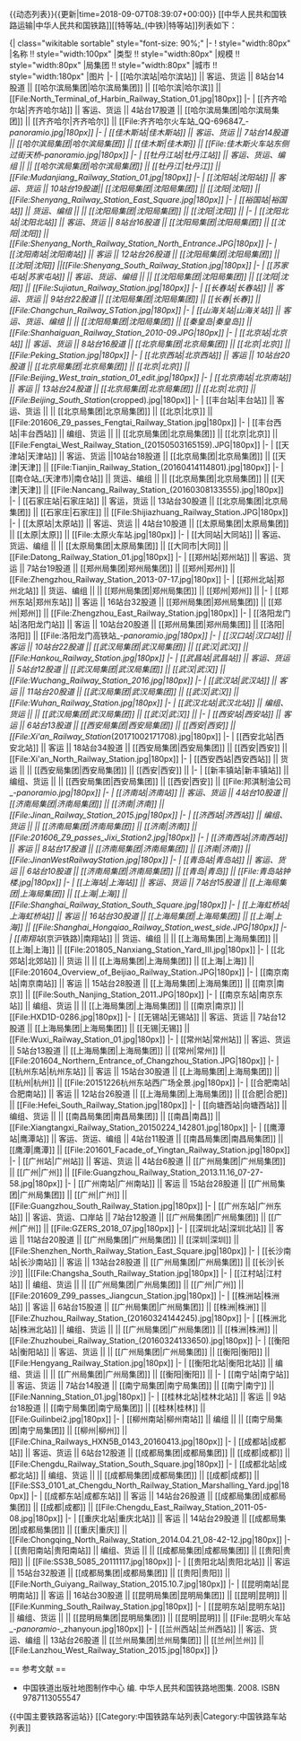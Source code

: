 {{动态列表}}{{更新|time=2018-09-07T08:39:07+00:00}}
[[中华人民共和国铁路运输|中华人民共和国铁路]][[特等站_(中铁)|特等站]]列表如下：

{| class="wikitable sortable" style="font-size: 90%;"
|-
! style="width:80px" |名称 !! style="width:100px" |类型 !! style="width:80px" |规模 !! style="width:80px" |局集团 !! style="width:80px" |城市 !! style="width:180px" |图片
|-
| [[哈尔滨站|哈尔滨站]] || 客运、货运 || 8站台14股道 || [[哈尔滨局集团|哈尔滨局集团]] || [[哈尔滨|哈尔滨]] || [[File:North_Terminal_of_Harbin_Railway_Station_01.jpg|180px]]
|-
| [[齐齐哈尔站|齐齐哈尔站]] || 客运、货运 || 4站台17股道 || [[哈尔滨局集团|哈尔滨局集团]] || [[齐齐哈尔|齐齐哈尔]] || [[File:齐齐哈尔火车站_QQ-696847_-_panoramio.jpg|180px]]
|-
| [[佳木斯站|佳木斯站]] || 客运、货运 || 7站台14股道 || [[哈尔滨局集团|哈尔滨局集团]] || [[佳木斯|佳木斯]] || [[File:佳木斯火车站东侧过街天桥_-_panoramio.jpg|180px]]
|-
| [[牡丹江站|牡丹江站]] || 客运、货运、编组 || || [[哈尔滨局集团|哈尔滨局集团]] || [[牡丹江|牡丹江]] || [[File:Mudanjiang_Railway_Station_01.jpg|180px]]
|-
| [[沈阳站|沈阳站]] || 客运、货运 || 10站台19股道|| [[沈阳局集团|沈阳局集团]] || [[沈阳|沈阳]] || [[File:Shenyang_Railway_Station_East_Square.jpg|180px]]
|-
| [[裕国站|裕国站]] || 货运、编组 || || [[沈阳局集团|沈阳局集团]] || [[沈阳|沈阳]] ||
|-
| [[沈阳北站|沈阳北站]] || 客运、货运 || 8站台16股道 || [[沈阳局集团|沈阳局集团]] || [[沈阳|沈阳]] ||[[File:Shenyang_North_Railway_Station_North_Entrance.JPG|180px]]
|-
| [[沈阳南站|沈阳南站]] || 客运 || 12站台26股道 || [[沈阳局集团|沈阳局集团]] || [[沈阳|沈阳]] ||[[File:Shenyang_South_Railway_Station.jpg|180px]]
|-
| [[苏家屯站|苏家屯站]] || 客运、货运、编组 ||  || [[沈阳局集团|沈阳局集团]] || [[沈阳|沈阳]] || [[File:Sujiatun_Railway_Station.jpg|180px]]
|-
| [[长春站|长春站]] || 客运、货运 || 9站台22股道 || [[沈阳局集团|沈阳局集团]] || [[长春|长春]] || [[File:Changchun_Railway_STation.jpg|180px]]
|-
| [[山海关站|山海关站]] || 客运、货运、编组 || ||  [[沈阳局集团|沈阳局集团]] || [[秦皇岛|秦皇岛]] || [[File:Shanhaiguan_Railway_Station_2010-09.JPG|180px]]
|-
| [[北京站|北京站]] || 客运、货运 || 8站台16股道 || [[北京局集团|北京局集团]] || [[北京|北京]] || [[File:Peking_Station.jpg|180px]]
|-
| [[北京西站|北京西站]] || 客运 || 10站台20股道 || [[北京局集团|北京局集团]] || [[北京|北京]] || [[File:Beijing_West_train_station_01_edit.jpg|180px]]
|-
| [[北京南站|北京南站]] || 客运 || 13站台24股道 || [[北京局集团|北京局集团]] || [[北京|北京]] || [[File:Beijing_South_Station_(cropped).jpg|180px]]
|-
| [[丰台站|丰台站]] || 客运、货运 || || [[北京局集团|北京局集团]] || [[北京|北京]] || [[File:201606_Z9_passes_Fengtai_Railway_Station.jpg|180px]]
|-
| [[丰台西站|丰台西站]] || 编组、货运 || || [[北京局集团|北京局集团]] || [[北京|北京]] || [[File:Fengtai_West_Railway_Station_(20150503165159).JPG|180px]]
|-
| [[天津站|天津站]] || 客运、货运 ||10站台18股道 || [[北京局集团|北京局集团]] || [[天津|天津]] || [[File:Tianjin_Railway_Station_(20160414114801).jpg|180px]]
|-
| [[南仓站_(天津市)|南仓站]] || 货运、编组 || || [[北京局集团|北京局集团]] || [[天津|天津]] || [[File:Nancang_Railway_Station_(20160308133555).jpg|180px]]
|-
| [[石家庄站|石家庄站]] || 客运，货运 || 13站台30股道 || [[北京局集团|北京局集团]] || [[石家庄|石家庄]] || [[File:Shijiazhuang_Railway_Station.JPG|180px]]
|-
| [[太原站|太原站]] || 客运、货运 || 4站台10股道 || [[太原局集团|太原局集团]] || [[太原|太原]] || [[File:太原火车站.jpg|180px]]
|-
| [[大同站|大同站]] || 客运、货运、编组 || || [[太原局集团|太原局集团]] || [[大同市|大同]] ||  [[File:Datong_Railway_Station_01.jpg|180px]]
|-
| [[郑州站|郑州站]] || 客运、货运 || 7站台19股道 || [[郑州局集团|郑州局集团]] || [[郑州|郑州]] || [[File:Zhengzhou_Railway_Station_2013-07-17.jpg|180px]]
|-
| [[郑州北站|郑州北站]] || 货运、编组 || || [[郑州局集团|郑州局集团]] || [[郑州|郑州]] ||
|-
| [[郑州东站|郑州东站]] || 客运 || 16站台32股道 || [[郑州局集团|郑州局集团]] || [[郑州|郑州]] || [[File:Zhengzhou_East_Railway_Station.jpg|180px]]
|-
| [[洛阳龙门站|洛阳龙门站]] || 客运 || 10站台20股道 || [[郑州局集团|郑州局集团]] || [[洛阳|洛阳]] || [[File:洛阳龙门高铁站_-_panoramio.jpg|180px]]
|-
| [[汉口站|汉口站]] || 客运 || 10站台22股道 || [[武汉局集团|武汉局集团]] || [[武汉|武汉]] ||[[File:Hankou_Railway_Station.jpg|180px]]
|-
| [[武昌站|武昌站]] || 客运、货运 || 5站台12股道 || [[武汉局集团|武汉局集团]] || [[武汉|武汉]] || [[File:Wuchang_Railway_Station_2016.jpg|180px]]
|-
| [[武汉站|武汉站]] || 客运 || 11站台20股道 || [[武汉局集团|武汉局集团]] || [[武汉|武汉]] ||[[File:Wuhan_Railway_Station.jpg|180px]]
|-
| [[武汉北站|武汉北站]] || 编组、货运 || || [[武汉局集团|武汉局集团]] || [[武汉|武汉]] ||
|-
| [[西安站|西安站]] || 客运 || 6站台13股道 || [[西安局集团|西安局集团]] || [[西安|西安]] || [[File:Xi'an_Railway_Station_(20171002171708).jpg|180px]]
|-
| [[西安北站|西安北站]] || 客运 || 18站台34股道 || [[西安局集团|西安局集团]] || [[西安|西安]] || [[File:Xi'an_North_Railway_Station.jpg|180px]]
|-
| [[西安西站|西安西站]] || 货运 || || [[西安局集团|西安局集团]] || [[西安|西安]] ||
|-
| [[新丰镇站|新丰镇站]] || 编组、货运 || || [[西安局集团|西安局集团]] || [[西安|西安]] || [[File:邦淇制油公司_-_panoramio.jpg|180px]]
|-
| [[济南站|济南站]] || 客运、货运 || 4站台10股道 || [[济南局集团|济南局集团]] || [[济南|济南]] || [[File:Jinan_Railway_Station_2015.jpg|180px]]
|-
| [[济西站|济西站]] || 编组、货运 || || [[济南局集团|济南局集团]] || [[济南|济南]] || [[File:201606_Z9_passes_Jixi_Station2.jpg|180px]]
|-
| [[济南西站|济南西站]] || 客运 || 8站台17股道 || [[济南局集团|济南局集团]] || [[济南|济南]] ||[[File:JinanWestRailwayStation.jpg|180px]]
|-
| [[青岛站|青岛站]] || 客运、货运 || 6站台10股道 || [[济南局集团|济南局集团]] || [[青岛|青岛]] || [[File:青岛站钟楼.jpg|180px]]
|-
| [[上海站|上海站]] || 客运、货运 || 7站台15股道 || [[上海局集团|上海局集团]] || [[上海|上海]] || [[File:Shanghai_Railway_Station_South_Square.jpg|180px]]
|-
| [[上海虹桥站|上海虹桥站]] || 客运 || 16站台30股道 || [[上海局集团|上海局集团]] || [[上海|上海]] || [[File:Shanghai_Hongqiao_Railway_Station_west_side.JPG|180px]]
|-
| [[南翔站_(京沪铁路)|南翔站]] || 货运、编组 || || [[上海局集团|上海局集团]] || [[上海|上海]] || [[File:201805_Nanxiang_Station_Yard_III.jpg|180px]]
|-
| [[北郊站|北郊站]] || 货运 || || [[上海局集团|上海局集团]] || [[上海|上海]] || [[File:201604_Overview_of_Beijiao_Railway_Station.JPG|180px]]
|-
| [[南京南站|南京南站]] || 客运 || 15站台28股道 || [[上海局集团|上海局集团]] || [[南京|南京]] || [[File:South_Nanjing_Station_2011.JPG|180px]]
|-
| [[南京东站|南京东站]] || 编组、货运 || || [[上海局集团|上海局集团]] || [[南京|南京]] || [[File:HXD1D-0286.jpg|180px]]
|-
| [[无锡站|无锡站]] || 客运、货运 || 7站台12股道 || [[上海局集团|上海局集团]] || [[无锡|无锡]] || [[File:Wuxi_Railway_Station_01.jpg|180px]]
|-
| [[常州站|常州站]] || 客运、货运 || 5站台13股道 || [[上海局集团|上海局集团]] || [[常州|常州]] || [[File:201604_Northern_Entrance_of_Changzhou_Station.JPG|180px]]
|-
| [[杭州东站|杭州东站]] || 客运 || 15站台30股道 || [[上海局集团|上海局集团]] || [[杭州|杭州]] || [[File:20151226杭州东站西广场全景.jpg|180px]]
|-
| [[合肥南站|合肥南站]] || 客运 || 12站台26股道 || [[上海局集团|上海局集团]] || [[合肥|合肥]] || [[File:Hefei_South_Railway_Station.jpg|180px]]
|-
| [[向塘西站|向塘西站]] || 编组、货运 || || [[南昌局集团|南昌局集团]] || [[南昌|南昌]] || [[File:Xiangtangxi_Railway_Station_20150224_142801.jpg|180px]]
|-
| [[鹰潭站|鹰潭站]] || 客运、货运、编组 || 4站台11股道 || [[南昌局集团|南昌局集团]] || [[鹰潭|鹰潭]] || [[File:201601_Facade_of_Yingtan_Railway_Station.jpg|180px]]
|-
| [[广州站|广州站]] || 客运、货运 || 4站台6股道 || [[广州局集团|广州局集团]] || [[广州|广州]] || [[File:Guangzhou_Railway_Station_2013.11.16_07-27-58.jpg|180px]]
|-
| [[广州南站|广州南站]] || 客运 || 15站台28股道 || [[广州局集团|广州局集团]] || [[广州|广州]] || [[File:Guangzhou_South_Railway_Station.jpg|180px]]
|-
| [[广州东站|广州东站]] || 客运、货运、口岸站 || 7站台12股道 || [[广州局集团|广州局集团]] || [[广州|广州]] || [[File:GZERS_2018_07.jpg|180px]]
|-
| [[深圳北站|深圳北站]] || 客运 || 11站台20股道 || [[广州局集团|广州局集团]] || [[深圳|深圳]] || [[File:Shenzhen_North_Railway_Station_East_Square.jpg|180px]]
|-
| [[长沙南站|长沙南站]] || 客运 || 13站台28股道 || [[广州局集团|广州局集团]] || [[长沙|长沙]] ||[[File:Changsha_South_Railway_Station.jpg|180px]]
|-
| [[江村站|江村站]] || 编组、货运 || || [[广州局集团|广州局集团]] || [[广州|广州]] || [[File:201609_Z99_passes_Jiangcun_Station.jpg|180px]]
|-
| [[株洲站|株洲站]] || 客运 || 6站台15股道 || [[广州局集团|广州局集团]] || [[株洲|株洲]] || [[File:Zhuzhou_Railway_Station_(20160324144245).jpg|180px]]
|-
| [[株洲北站|株洲北站]] || 编组、货运 || || [[广州局集团|广州局集团]] || [[株洲|株洲]] || [[File:Zhuzhoubei_Railway_Station_(20160324133650).jpg|180px]]
|-
| [[衡阳站|衡阳站]] || 客运、货运 || || [[广州局集团|广州局集团]] || [[衡阳|衡阳]] || [[File:Hengyang_Railway_Station.jpg|180px]]
|-
| [[衡阳北站|衡阳北站]] || 编组、货运 || || [[广州局集团|广州局集团]] || [[衡阳|衡阳]] ||
|-
| [[南宁站|南宁站]] || 客运、货运 || 7站台14股道 || [[南宁局集团|南宁局集团]] || [[南宁|南宁]] || [[File:Nanning_Station_01.jpg|180px]]
|-
| [[桂林北站|桂林北站]] || 客运 || 9站台18股道 || [[南宁局集团|南宁局集团]] || [[桂林|桂林]] || [[File:Guilinbei2.jpg|180px]]
|-
| [[柳州南站|柳州南站]] || 编组 || || [[南宁局集团|南宁局集团]] || [[柳州|柳州]] || [[File:China_Railways_HXN5B_0143_20160413.jpg|180px]]
|-
| [[成都站|成都站]] || 客运、货运 || 6站台12股道 || [[成都局集团|成都局集团]] || [[成都|成都]] || [[File:Chengdu_Railway_Station_South_Square.jpg|180px]]
|-
| [[成都北站|成都北站]] || 编组、货运 || || [[成都局集团|成都局集团]] || [[成都|成都]] || [[File:SS3_0101_at_Chengdu_North_Railway_Station_Marshalling_Yard.jpg|180px]]
|-
| [[成都东站|成都东站]] || 客运 || 14站台26股道 || [[成都局集团|成都局集团]] || [[成都|成都]] || [[File:Chengdu_East_Railway_Station_2011-05-08.jpg|180px]]
|-
| [[重庆北站|重庆北站]] || 客运 || 14站台29股道 || [[成都局集团|成都局集团]] || [[重庆|重庆]] || [[File:Chongqing_North_Railway_Station_2014.04.21_08-42-12.jpg|180px]]
|-
| [[贵阳南站|贵阳南站]] || 编组、货运 || || [[成都局集团|成都局集团]] || [[贵阳|贵阳]] || [[File:SS3B_5085_20111117.jpg|180px]]
|-
| [[贵阳北站|贵阳北站]] || 客运 || 15站台32股道 || [[成都局集团|成都局集团]] || [[贵阳|贵阳]] || [[File:North_Guiyang_Railway_Station_2015.10.7.jpg|180px]]
|-
| [[昆明南站|昆明南站]] || 客运 || 16站台30股道 || [[昆明局集团|昆明局集团]] || [[昆明|昆明]] || [[File:Kunming_South_Railway_Station.jpg|180px]]
|-
| [[昆明东站|昆明东站]] || 编组、货运 || || [[昆明局集团|昆明局集团]] || [[昆明|昆明]] || [[File:昆明火车站_-_panoramio_-_zhanyoun.jpg|180px]]
|-
| [[兰州西站|兰州西站]] || 客运、货运、编组 || 13站台26股道 || [[兰州局集团|兰州局集团]] || [[兰州|兰州]] || [[File:Lanzhou_West_Railway_Station_2015.jpg|180px]]
|}

== 参考文献 ==
* 中国铁道出版社地图制作中心 编. 中华人民共和国铁路地图集. 2008. ISBN 9787113055547

{{中国主要铁路客运站}}
[[Category:中国铁路车站列表|Category:中国铁路车站列表]]